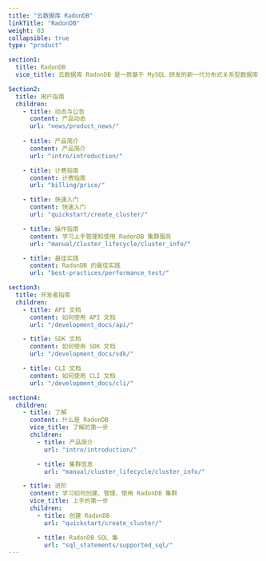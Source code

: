 ```yaml
---
title: "云数据库 RadonDB"
linkTitle: "RadonDB"
weight: 03
collapsible: true
type: "product"

section1:
  title: RadonDB
  vice_title: 云数据库 RadonDB 是一款基于 MySQL 研发的新一代分布式关系型数据库 (MyNewSQL)。

Section2:
  title: 用户指南     
  children:
    - title: 动态与公告
      content: 产品动态
      url: "news/product_news/"
      
    - title: 产品简介
      content: 产品简介
      url: "intro/introduction/"

    - title: 计费指南
      content: 计费指南
      url: "billing/price/"

    - title: 快速入门
      content: 快速入门
      url: "quickstart/create_cluster/"

    - title: 操作指南
      content: 学习上手管理和使用 RadonDB 集群服务
      url: "manual/cluster_lifecycle/cluster_info/"

    - title: 最佳实践
      content: RadonDB 的最佳实践
      url: "best-practices/performance_test/"

section3:
  title: 开发者指南
  children:
    - title: API 文档
      content: 如何使用 API 文档
      url: "/development_docs/api/"

    - title: SDK 文档
      content: 如何使用 SDK 文档
      url: "/development_docs/sdk/"

    - title: CLI 文档
      content: 如何使用 CLI 文档
      url: "/development_docs/cli/"

section4:
  children:
    - title: 了解
      content: 什么是 RadonDB
      vice_title: 了解的第一步
      children:
        - title: 产品简介
          url: "intro/introduction/"

        - title: 集群信息
          url: "manual/cluster_lifecycle/cluster_info/"

    - title: 进阶
      content: 学习如何创建、管理、使用 RadonDB 集群
      vice_title: 上手的第一步
      children: 
        - title: 创建 RadonDB
          url: "quickstart/create_cluster/"

        - title: RadonDB SQL 集
          url: "sql_statements/supported_sql/"
---
```



<!-- type: "product" 这个参数表明这是一个产品index页面 -->
<!-- section1 为产品index页面 主标题 副标题 video  video_img为视频图片  -->
<!-- section2 为产品index页面 第一个大块的用户文档配置  -->
<!-- section3 为产品index页面 第二个大块的开发者文档配置  -->
<!-- section4 为产品index页面 第三个大块的学习路径配置  -->